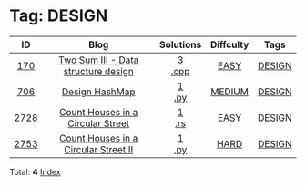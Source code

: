 
# Tag: DESIGN
| ID | Blog | Solutions | Diffculty | Tags |
|:----:|:----:|:-------:|:----:|:----:|
| [170](https://leetcode.com/problems/two-sum-iii-data-structure-design/) | [Two Sum III - Data structure design](https://helloacm.com/how-to-design-a-two-sum-data-structure/) | [3](https://github.com/DoctorLai/ACM/tree/master/leetcode/170.%20Two%20Sum%20III%20-%20Data%20structure%20design)<br/>[.cpp](https://github.com/DoctorLai/ACM/blob/master/leetcode/.cpp.md)<BR/> | [EASY](https://github.com/DoctorLai/ACM/blob/master/leetcode/EASY.md) | [DESIGN](https://github.com/DoctorLai/ACM/blob/master/leetcode/DESIGN.md)<BR/> |
| [706](https://leetcode.com/problems/design-hashmap/) | [Design HashMap](https://helloacm.com/teaching-kids-programming-design-a-hash-table/) | [1](https://github.com/DoctorLai/ACM/tree/master/leetcode/706.%20Design%20HashMap)<br/>[.py](https://github.com/DoctorLai/ACM/blob/master/leetcode/.py.md)<BR/> | [MEDIUM](https://github.com/DoctorLai/ACM/blob/master/leetcode/MEDIUM.md) | [DESIGN](https://github.com/DoctorLai/ACM/blob/master/leetcode/DESIGN.md)<BR/> |
| [2728](https://leetcode.com/problems/count-houses-in-a-circular-street/) | [Count Houses in a Circular Street](https://helloacm.com/teaching-kids-programming-algorithms-to-count-houses-in-a-circular-street/) | [1](https://github.com/DoctorLai/ACM/tree/master/leetcode/2728.%20Count%20Houses%20in%20a%20Circular%20Street)<br/>[.rs](https://github.com/DoctorLai/ACM/blob/master/leetcode/.rs.md)<BR/> | [EASY](https://github.com/DoctorLai/ACM/blob/master/leetcode/EASY.md) | [DESIGN](https://github.com/DoctorLai/ACM/blob/master/leetcode/DESIGN.md)<BR/> |
| [2753](https://leetcode.com/problems/count-houses-in-a-circular-street-ii/) | [Count Houses in a Circular Street II](https://helloacm.com/teaching-kids-programming-algorithms-to-count-houses-in-a-circular-street-with-restrictions-at-least-one-door-open/) | [1](https://github.com/DoctorLai/ACM/tree/master/leetcode/2753.%20Count%20Houses%20in%20a%20Circular%20Street%20II)<br/>[.py](https://github.com/DoctorLai/ACM/blob/master/leetcode/.py.md)<BR/> | [HARD](https://github.com/DoctorLai/ACM/blob/master/leetcode/HARD.md) | [DESIGN](https://github.com/DoctorLai/ACM/blob/master/leetcode/DESIGN.md)<BR/> |

Total: **4**
[Index](https://github.com/DoctorLai/ACM/blob/master/leetcode/README.md)